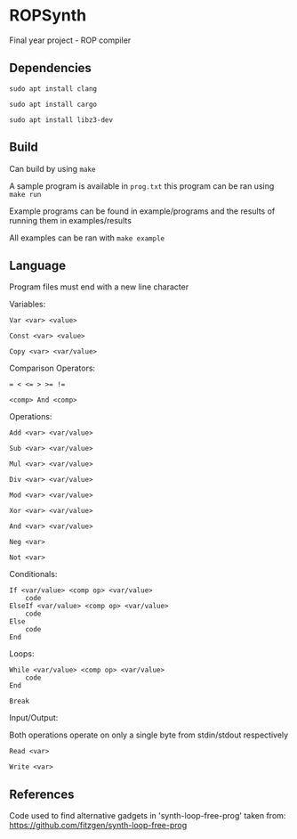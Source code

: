 # ROPSynth
Final year project - ROP compiler

## Dependencies
`sudo apt install clang`

`sudo apt install cargo`

`sudo apt install libz3-dev`

## Build
Can build by using `make`

A sample program is available in `prog.txt` this program can be ran using `make run`

Example programs can be found in example/programs and the results of running them in examples/results

All examples can be ran with `make example`

## Language
Program files must end with a new line character

Variables:

`Var <var> <value>`

`Const <var> <value>`

`Copy <var> <var/value>`

Comparison Operators:

`= < <= > >= !=`

`<comp> And <comp>`

Operations:

`Add <var> <var/value>`

`Sub <var> <var/value>`

`Mul <var> <var/value>`

`Div <var> <var/value>`

`Mod <var> <var/value>`

`Xor <var> <var/value>`

`And <var> <var/value>`

`Neg <var>`

`Not <var>`

Conditionals:

```
If <var/value> <comp op> <var/value> 
    code
ElseIf <var/value> <comp op> <var/value>
    code
Else
    code
End
```

Loops:
```
While <var/value> <comp op> <var/value>
    code
End

Break
```

Input/Output:

Both operations operate on only a single byte from stdin/stdout respectively
```
Read <var> 

Write <var>
```

## References

Code used to find alternative gadgets in 'synth-loop-free-prog' taken from: https://github.com/fitzgen/synth-loop-free-prog
